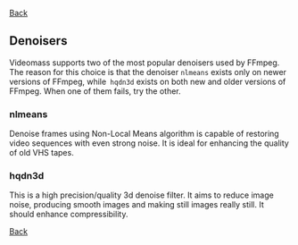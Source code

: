 [Back](../../../../videomass_use.md)

## Denoisers

Videomass supports two of the most popular denoisers used by FFmpeg. The reason for this choice is that the 
denoiser `nlmeans` exists only on newer versions of FFmpeg, while` hqdn3d` exists on both new and older versions of FFmpeg. 
When one of them fails, try the other.

### nlmeans 
Denoise frames using Non-Local Means algorithm is capable of restoring video sequences with even strong noise. 
It is ideal for enhancing the quality of old VHS tapes.   

### hqdn3d
This is a high precision/quality 3d denoise filter. It aims to reduce image noise, producing smooth images and making 
still images really still. It should enhance compressibility.

[Back](../../../../videomass_use.md)
